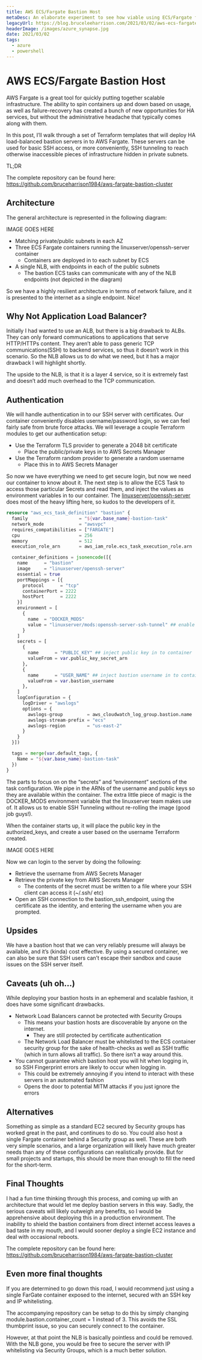 ```yaml
---
title: AWS ECS/Fargate Bastion Host
metaDesc: An elaborate experiment to see how viable using ECS/Fargate for a persistent bastion host really is
legacyUrl: https://blog.bruceleeharrison.com/2021/03/02/aws-ecs-fargate-bastion-host/
headerImage: /images/azure_synapse.jpg
date: 2021/03/02
tags:
  - azure
  - powershell
---
```


# AWS ECS/Fargate Bastion Host

AWS Fargate is a great tool for quickly putting together scalable infrastructure. The ability to spin containers up and down based on usage, as well as failure-recovery has created a bunch of new opportunities for HA services, but without the administrative headache that typically comes along with them.

In this post, I’ll walk through a set of Terraform templates that will deploy HA load-balanced bastion servers in to AWS Fargate. These servers can be used for basic SSH access, or more conveniently, SSH tunneling to reach otherwise inaccessible pieces of infrastructure hidden in private subnets.

TL;DR

The complete repository can be found here:
https://github.com/bruceharrison1984/aws-fargate-bastion-cluster

## Architecture

The general architecture is represented in the following diagram:

IMAGE GOES HERE

- Matching private/public subnets in each AZ
- Three ECS Fargate containers running the linuxserver/openssh-server container
  - Containers are deployed in to each subnet by ECS
- A single NLB, with endpoints in each of the public subnets
  - The bastion ECS tasks can communicate with any of the NLB endpoints (not depicted in the diagram)

So we have a highly resilient architecture in terms of network failure, and it is presented to the internet as a single endpoint. Nice!

## Why Not Application Load Balancer?

Initially I had wanted to use an ALB, but there is a big drawback to ALBs. They can only forward communications to applications that serve HTTP/HTTPs content. They aren’t able to pass generic TCP communications(SSH) to backend services, so thus it doesn’t work in this scenario. So the NLB allows us to do what we need, but it has a major drawback I will highlight shortly.

The upside to the NLB, is that it is a layer 4 service, so it is extremely fast and doesn’t add much overhead to the TCP communication.

## Authentication

We will handle authentication in to our SSH server with certificates. Our container conveniently disables username/password login, so we can feel fairly safe from brute force attacks. We will leverage a couple Terraform modules to get our authentication setup:

- Use the Terraform TLS provider to generate a 2048 bit certificate
  - Place the public/private keys in to AWS Secrets Manager
- Use the Terraform random provider to generate a random username
  - Place this in to AWS Secrets Manager

So now we have everything we need to get secure login, but now we need our container to know about it. The next step is to allow the ECS Task to access those particular Secrets and read them, and inject the values as environment variables in to our container. The [linuxserver/openssh-server](https://github.com/linuxserver/docker-openssh-server) does most of the heavy lifting here, so kudos to the developers of it.

```terraform
resource "aws_ecs_task_definition" "bastion" {
  family                   = "${var.base_name}-bastion-task"
  network_mode             = "awsvpc"
  requires_compatibilities = ["FARGATE"]
  cpu                      = 256
  memory                   = 512
  execution_role_arn       = aws_iam_role.ecs_task_execution_role.arn

  container_definitions = jsonencode([{
    name      = "bastion"
    image     = "linuxserver/openssh-server"
    essential = true
    portMappings = [{
      protocol      = "tcp"
      containerPort = 2222
      hostPort      = 2222
    }]
    environment = [
      {
        name  = "DOCKER_MODS"
        value = "linuxserver/mods:openssh-server-ssh-tunnel" ## enable ssh-tunneling to backend resources
      }
    ]
    secrets = [
      {
        name      = "PUBLIC_KEY" ## inject public key in to container
        valueFrom = var.public_key_secret_arn
      },
      {
        name      = "USER_NAME" ## inject bastion username in to container
        valueFrom = var.bastion_username
      },
    ]
    logConfiguration = {
      logDriver = "awslogs"
      options = {
        awslogs-group         = aws_cloudwatch_log_group.bastion.name
        awslogs-stream-prefix = "ecs"
        awslogs-region        = "us-east-2"
      }
    }
  }])

  tags = merge(var.default_tags, {
    Name = "${var.base_name}-bastion-task"
  })
}
```

The parts to focus on on the “secrets” and “environment” sections of the task configuration. We pipe in the ARNs of the username and public keys so they are available within the container. The extra little piece of magic is the DOCKER_MODS environment variable that the linuxserver team makes use of. It allows us to enable SSH Tunneling without re-rolling the image (good job guys!).

When the container starts up, it will place the public key in the authorized_keys, and create a user based on the username Terraform created.

IMAGE GOES HERE

Now we can login to the server by doing the following:

- Retrieve the username from AWS Secrets Manager
- Retrieve the private key from AWS Secrets Manager
  - The contents of the secret must be written to a file where your SSH client can access it (~/.ssh/ etc)
- Open an SSH connection to the bastion_ssh_endpoint, using the certificate as the identity, and entering the username when you are prompted.

## Upsides

We have a bastion host that we can very reliably presume will always be available, and it’s (kinda) cost effective. By using a secured container, we can also be sure that SSH users can’t escape their sandbox and cause issues on the SSH server itself.

## Caveats (uh oh...)

While deploying your bastion hosts in an ephemeral and scalable fashion, it does have some significant drawbacks.

- Network Load Balancers cannot be protected with Security Groups
  - This means your bastion hosts are discoverable by anyone on the internet.
    - They are still protected by certificate authentication
  - The Network Load Balancer must be whitelisted to the ECS container security group for the sake of health-checks as well as SSH traffic (which in turn allows all traffic). So there isn’t a way around this.
- You cannot guarantee which bastion host you will hit when logging in, so SSH Fingerprint errors are likely to occur when logging in.
  - This could be extremely annoying if you intend to interact with these servers in an automated fashion
  - Opens the door to potential MITM attacks if you just ignore the errors

## Alternatives

Something as simple as a standard EC2 secured by Security groups has worked great in the past, and continues to do so. You could also host a single Fargate container behind a Security group as well. These are both very simple scenarios, and a large organization will likely have much greater needs than any of these configurations can realistically provide. But for small projects and startups, this should be more than enough to fill the need for the short-term.

## Final Thoughts

I had a fun time thinking through this process, and coming up with an architecture that would let me deploy bastion servers in this way. Sadly, the serious caveats will likely outweigh any benefits, so I would be apprehensive about deploying this in a production environment. The inability to shield the bastion containers from direct internet access leaves a bad taste in my mouth, and I would sooner deploy a single EC2 instance and deal with occasional reboots.

The complete repository can be found here:
https://github.com/bruceharrison1984/aws-fargate-bastion-cluster

## Even more final thoughts

If you are determined to go down this road, I would recommend just using a single FarGate container exposed to the internet, secured with an SSH key and IP whitelisting.

The accompanying repository can be setup to do this by simply changing module.bastion.container_count = 1 instead of 3. This avoids the SSL thumbprint issue, so you can securely connect to the container.

However, at that point the NLB is basically pointless and could be removed. With the NLB gone, you would be free to secure the server with IP whitelisting via Security Groups, which is a much better solution.
